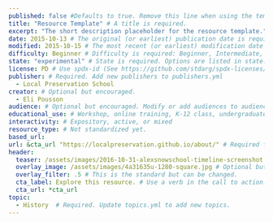 ```yaml
---
published: false #Defaults to true. Remove this line when using the template.
title: "Resource Template" # A title is required.
excerpt: "The short description placeholder for the resource template." # A short description is required.
date: 2015-10-13 # The original (or earliest) publication date is required.
modified: 2015-10-15 # The most recent (or earliest) modification date is optional.
difficulty: Beginner # Difficulty is required: Beginner, Intermediate, Advanced
state: "experimental" # State is required. Options are listed in state.yml
license: PD # Use spdx-id (See https://github.com/stdarg/spdx-licenses/blob/master/spdx.json) Update licenses.yml to add new license options.
publisher: # Required. Add new publishers to publishers.yml
  - Local Preservation School
creator: # Optional but encouraged.
  - Eli Pousson
audience: # Optional but encouraged. Modify or add audiences to audiences.yml
educational_use: # Workshop, online training, K-12 class, undergraduate/graduate course
interactivity: # Expository, active, or mixed
resource_type: # Not standardized yet.
based_url:
url: &cta_url "https://localpreservation.github.io/about/" # Required for resources that are not published on the main website.
header:
  teaser: /assets/images/2016-10-31-alexsnowschool-timeline-screenshot.png # Required
  overlay_image: /assets/images/4a31635u-1280-square.jpg # Optional but encouraged. Caption required.
  overlay_filter: .5 # This is the standard but can be changed.
  cta_label: Explore this resource. # Use a verb in the call to action.
  cta_url: *cta_url
topic:
  - History  # Required. Update topics.yml to add new topics.
---
```

